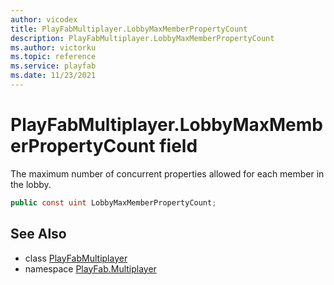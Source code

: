 ```yaml
---
author: vicodex
title: PlayFabMultiplayer.LobbyMaxMemberPropertyCount
description: PlayFabMultiplayer.LobbyMaxMemberPropertyCount
ms.author: victorku
ms.topic: reference
ms.service: playfab
ms.date: 11/23/2021
---
```


# PlayFabMultiplayer.LobbyMaxMemberPropertyCount field

The maximum number of concurrent properties allowed for each member in the lobby.

```csharp
public const uint LobbyMaxMemberPropertyCount;
```

## See Also

* class [PlayFabMultiplayer](../PlayFabMultiplayer.md)
* namespace [PlayFab.Multiplayer](../../PlayFabMultiplayerSDK.md)

